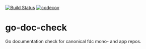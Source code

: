 [![Build Status](https://travis-ci.org/freiheit-com/go-doc-check.svg?branch=master)](https://travis-ci.org/freiheit-com/go-doc-check)
[![codecov](https://codecov.io/gh/freiheit-com/go-doc-check/branch/master/graph/badge.svg)](https://codecov.io/gh/freiheit-com/go-doc-check)

# go-doc-check

Go documentation check for canonical fdc mono- and app repos.
